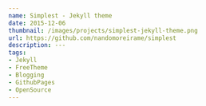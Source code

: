 ```yaml
---
name: Simplest - Jekyll theme
date: 2015-12-06
thumbnail: /images/projects/simplest-jekyll-theme.png
url: https://github.com/nandomoreirame/simplest
description: ---
tags:
- Jekyll
- FreeTheme
- Blogging
- GithubPages
- OpenSource
---
```

